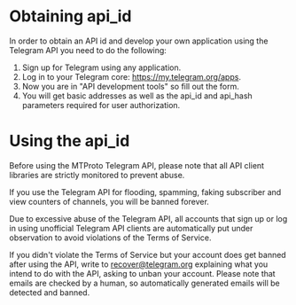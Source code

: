# Obtaining api_id
In order to obtain an API id and develop your own application using the Telegram API you need to do the following:

1. Sign up for Telegram using any application.
2. Log in to your Telegram core: https://my.telegram.org/apps.
3. Now you are in "API development tools" so fill out the form.
4. You will get basic addresses as well as the api_id and api_hash parameters required for user authorization.

# Using the api_id

Before using the MTProto Telegram API, please note that all API client libraries are strictly monitored to prevent abuse.

If you use the Telegram API for flooding, spamming, faking subscriber and view counters of channels, you will be banned forever.

Due to excessive abuse of the Telegram API, all accounts that sign up or log in using unofficial Telegram API clients are automatically put under observation to avoid violations of the Terms of Service.

If you didn't violate the Terms of Service but your account does get banned after using the API, write to recover@telegram.org explaining what you intend to do with the API, asking to unban your account.
Please note that emails are checked by a human, so automatically generated emails will be detected and banned.
